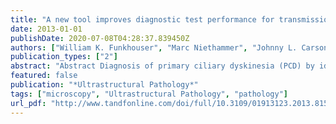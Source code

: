 ```yaml
---
title: "A new tool improves diagnostic test performance for transmission EM evaluation of axonemal dynein arms."
date: 2013-01-01
publishDate: 2020-07-08T04:28:37.839450Z
authors: ["William K. Funkhouser", "Marc Niethammer", "Johnny L. Carson", "Kimberlie A Burns", "Michael R. Knowles", "Margaret W. Leigh", "Maimoona A. Zariwala", "William K. Funkhouser"]
publication_types: ["2"]
abstract: "Abstract Diagnosis of primary ciliary dyskinesia (PCD) by identification of dynein arm loss in transmission electron microscopy (TEM) images can be confounded by high background noise due to random electron-dense material within the ciliary matrix, leading to diagnostic uncertainty even for experienced morphologists. The authors developed a novel image analysis tool to average the axonemal peripheral microtubular doublets, thereby increasing microtubular signal and reducing random background noise. In a randomized, double-blinded study that compared two experienced morphologists and three different diagnostic approaches, they found that use of this tool led to improvement in diagnostic TEM test performance."
featured: false
publication: "*Ultrastructural Pathology*"
tags: ["microscopy", "Ultrastructural Pathology", "pathology"]
url_pdf: "http://www.tandfonline.com/doi/full/10.3109/01913123.2013.815081"
---
```


